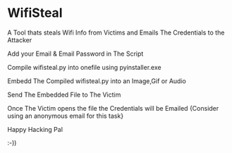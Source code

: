 # WifiSteal
A Tool thats steals Wifi Info from Victims and Emails The Credentials to the Attacker

Add your Email & Email Password in The Script

Compile wifisteal.py into onefile using pyinstaller.exe

Embedd The Compiled wifisteal.py into an Image,Gif or Audio

Send The Embedded File to The Victim

Once The Victim opens the file the Credentials will be Emailed 
{Consider using an anonymous email for this task}

Happy Hacking Pal

:-))
